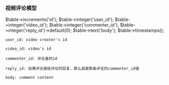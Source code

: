 ### 视频评论模型

  $table->increments('id');
	$table->integer('user_id');
	$table->integer('video_id');
	$table->integer('commenter_id');
	$table->integer('reply_id')->default(0);
	$table->text('body');
	$table->timestamps();
	
	user_id: video creater's id
	
	video_id: video's id
	
	commenter_id: 评论者的id
	
	reply_id: 如果评论是给评论的回复，那么就是那条评论的commenter_id值
	
	body: comment content
	
	
	
